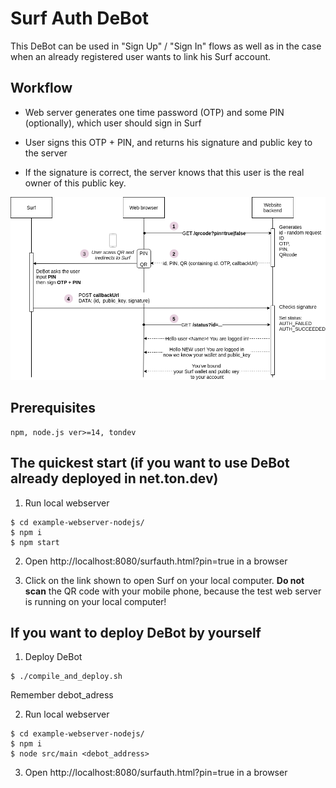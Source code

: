 # Surf Auth DeBot

This DeBot can be used in "Sign Up" / "Sign In" flows as well as in the case when an already registered user wants to link his Surf account.

## Workflow

 - Web server generates one time password (OTP) and some PIN (optionally), which user should sign in Surf

 - User signs this OTP + PIN, and returns his signature and public key to the server

 -  If the signature is correct, the server knows that this user is the real owner of this public key.

![Sequence diagram](./example-webserver-nodejs/public/pic1.png)

## Prerequisites

    npm, node.js ver>=14, tondev

## The quickest start (if you want to use DeBot  already deployed in net.ton.dev)

1. Run local webserver
```
$ cd example-webserver-nodejs/
$ npm i
$ npm start
```

2.  Open http://localhost:8080/surfauth.html?pin=true in a browser 

3. Click on the link shown to open Surf on your local computer. **Do not scan** the QR code with your mobile phone, because the test web server is running on your local computer!

## If you want to deploy DeBot by yourself

1. Deploy DeBot
```
$ ./compile_and_deploy.sh 
```
Remember debot_adress

2. Run local webserver
```
$ cd example-webserver-nodejs/
$ npm i
$ node src/main <debot_address>
```

3.  Open http://localhost:8080/surfauth.html?pin=true in a browser 
